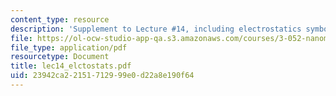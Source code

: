 ```yaml
---
content_type: resource
description: 'Supplement to Lecture #14, including electrostatics symbols and definitions.'
file: https://ol-ocw-studio-app-qa.s3.amazonaws.com/courses/3-052-nanomechanics-of-materials-and-biomaterials-spring-2007/23942ca22151712999e0d22a8e190f64_lec14_elctostats.pdf
file_type: application/pdf
resourcetype: Document
title: lec14_elctostats.pdf
uid: 23942ca2-2151-7129-99e0-d22a8e190f64
---
```

